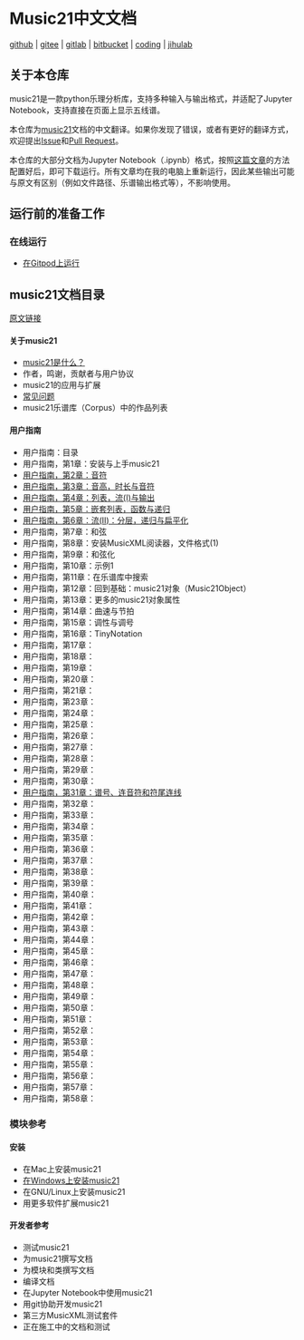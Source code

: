 # Music21中文文档
[github](https://github.com/oxygen-dioxide/music21-zh-docs) | 
[gitee](https://gitee.com/oxygendioxide/music21-zh-docs) | 
[gitlab](https://gitlab.com/oxygen-dioxide/music21-zh-docs) | 
[bitbucket](https://bitbucket.org/oxygendioxide/music21-zh-docs/src/main/) | 
[coding](https://oxygen-dioxide.coding.net/public/1/music21-zh-docs/git/files) | 
[jihulab](https://jihulab.com/oxygen-dioxide/music21-zh-docs)

## 关于本仓库
music21是一款python乐理分析库，支持多种输入与输出格式，并适配了Jupyter Notebook，支持直接在页面上显示五线谱。

本仓库为[music21](https://pypi.org/project/music21/)文档的中文翻译。如果你发现了错误，或者有更好的翻译方式，欢迎提出[Issue](https://github.com/oxygen-dioxide/music21-zh-docs/issues)和[Pull Request](https://github.com/oxygen-dioxide/music21-zh-docs/pulls)。

本仓库的大部分文档为Jupyter Notebook（.ipynb）格式，按照[这篇文章](https://gitee.com/oxygendioxide/pyvogen-docs/blob/main/%E5%AE%89%E8%A3%85%E4%B8%8E%E9%85%8D%E7%BD%AE.md#jupyter-notebook%E7%9A%84%E5%AE%89%E8%A3%85%E4%B8%8E%E9%85%8D%E7%BD%AE)的方法配置好后，即可下载运行。所有文章均在我的电脑上重新运行，因此某些输出可能与原文有区别（例如文件路径、乐谱输出格式等），不影响使用。

## 运行前的准备工作
### 在线运行
- [在Gitpod上运行](setup/gitpod/readme.md)

## music21文档目录
[原文链接](https://web.mit.edu/music21/doc/index.html#)


#### 关于music21
- [music21是什么？](about/music21是什么.ipynb)
- 作者，鸣谢，贡献者与用户协议
- music21的应用与扩展
- [常见问题](about/faq.md)
- music21乐谱库（Corpus）中的作品列表
#### 用户指南
- 用户指南：目录
- 用户指南，第1章：安装与上手music21
- [用户指南，第2章：音符](userguide/02.ipynb)
- [用户指南，第3章：音高，时长与音符](userguide/03.ipynb)
- [用户指南，第4章：列表，流(I)与输出](userguide/04.ipynb)
- [用户指南，第5章：嵌套列表，函数与递归](userguide/05.ipynb)
- [用户指南，第6章：流(II)：分层，递归与扁平化](userguide/06.ipynb)
- 用户指南，第7章：和弦
- 用户指南，第8章：安装MusicXML阅读器，文件格式(1)
- 用户指南，第9章：和弦化
- 用户指南，第10章：示例1
- 用户指南，第11章：在乐谱库中搜索
- 用户指南，第12章：回到基础：music21对象（Music21Object）
- 用户指南，第13章：更多的music21对象属性
- 用户指南，第14章：曲速与节拍
- 用户指南，第15章：调性与调号
- 用户指南，第16章：TinyNotation
- 用户指南，第17章：
- 用户指南，第18章：
- 用户指南，第19章：
- 用户指南，第20章：
- 用户指南，第21章：
- 用户指南，第23章：
- 用户指南，第24章：
- 用户指南，第25章：
- 用户指南，第26章：
- 用户指南，第27章：
- 用户指南，第28章：
- 用户指南，第29章：
- 用户指南，第30章：
- [用户指南，第31章：谱号、连音符和符尾连线](userguide/31.ipynb)
- 用户指南，第32章：
- 用户指南，第33章：
- 用户指南，第34章：
- 用户指南，第35章：
- 用户指南，第36章：
- 用户指南，第37章：
- 用户指南，第38章：
- 用户指南，第39章：
- 用户指南，第40章：
- 用户指南，第41章：
- 用户指南，第42章：
- 用户指南，第43章：
- 用户指南，第44章：
- 用户指南，第45章：
- 用户指南，第46章：
- 用户指南，第47章：
- 用户指南，第48章：
- 用户指南，第49章：
- 用户指南，第50章：
- 用户指南，第51章：
- 用户指南，第52章：
- 用户指南，第53章：
- 用户指南，第54章：
- 用户指南，第55章：
- 用户指南，第56章：
- 用户指南，第57章：
- 用户指南，第58章：

### 模块参考
#### 安装
- 在Mac上安装music21
- [在Windows上安装music21](installing/windows.md)
- 在GNU/Linux上安装music21
- 用更多软件扩展music21

#### 开发者参考
- 测试music21
- 为music21撰写文档
- 为模块和类撰写文档
- 编译文档
- 在Jupyter Notebook中使用music21
- 用git协助开发music21
- 第三方MusicXML测试套件
- 正在施工中的文档和测试